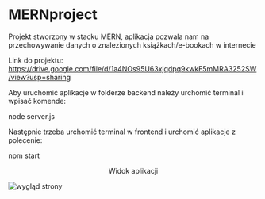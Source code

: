 # MERNproject
Projekt stworzony w stacku MERN, aplikacja pozwala nam na przechowywanie danych o znalezionych książkach/e-bookach w internecie

Link do projektu:
https://drive.google.com/file/d/1a4NOs95U63xjqdpq9kwkF5mMRA3252SW/view?usp=sharing

Aby uruchomić aplikacje w folderze backend należy urchomić terminal i wpisać komende:

node server.js

Następnie trzeba urchomić terminal w frontend i urchomić aplikacje z polecenie:

npm start

<center>Widok aplikacji</center>

![wygląd strony](https://user-images.githubusercontent.com/96494546/212754210-3d0476c3-e513-4a5c-b65e-0a427f3c081c.png)

